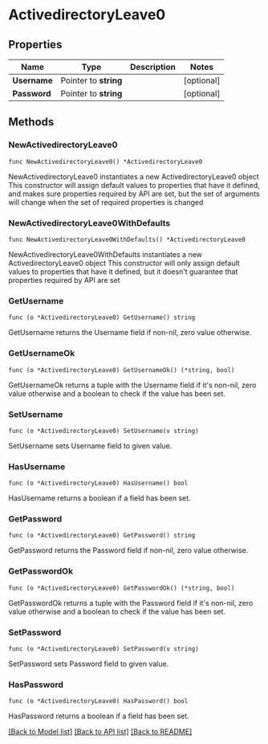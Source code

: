 # ActivedirectoryLeave0

## Properties

Name | Type | Description | Notes
------------ | ------------- | ------------- | -------------
**Username** | Pointer to **string** |  | [optional] 
**Password** | Pointer to **string** |  | [optional] 

## Methods

### NewActivedirectoryLeave0

`func NewActivedirectoryLeave0() *ActivedirectoryLeave0`

NewActivedirectoryLeave0 instantiates a new ActivedirectoryLeave0 object
This constructor will assign default values to properties that have it defined,
and makes sure properties required by API are set, but the set of arguments
will change when the set of required properties is changed

### NewActivedirectoryLeave0WithDefaults

`func NewActivedirectoryLeave0WithDefaults() *ActivedirectoryLeave0`

NewActivedirectoryLeave0WithDefaults instantiates a new ActivedirectoryLeave0 object
This constructor will only assign default values to properties that have it defined,
but it doesn't guarantee that properties required by API are set

### GetUsername

`func (o *ActivedirectoryLeave0) GetUsername() string`

GetUsername returns the Username field if non-nil, zero value otherwise.

### GetUsernameOk

`func (o *ActivedirectoryLeave0) GetUsernameOk() (*string, bool)`

GetUsernameOk returns a tuple with the Username field if it's non-nil, zero value otherwise
and a boolean to check if the value has been set.

### SetUsername

`func (o *ActivedirectoryLeave0) SetUsername(v string)`

SetUsername sets Username field to given value.

### HasUsername

`func (o *ActivedirectoryLeave0) HasUsername() bool`

HasUsername returns a boolean if a field has been set.

### GetPassword

`func (o *ActivedirectoryLeave0) GetPassword() string`

GetPassword returns the Password field if non-nil, zero value otherwise.

### GetPasswordOk

`func (o *ActivedirectoryLeave0) GetPasswordOk() (*string, bool)`

GetPasswordOk returns a tuple with the Password field if it's non-nil, zero value otherwise
and a boolean to check if the value has been set.

### SetPassword

`func (o *ActivedirectoryLeave0) SetPassword(v string)`

SetPassword sets Password field to given value.

### HasPassword

`func (o *ActivedirectoryLeave0) HasPassword() bool`

HasPassword returns a boolean if a field has been set.


[[Back to Model list]](../README.md#documentation-for-models) [[Back to API list]](../README.md#documentation-for-api-endpoints) [[Back to README]](../README.md)


